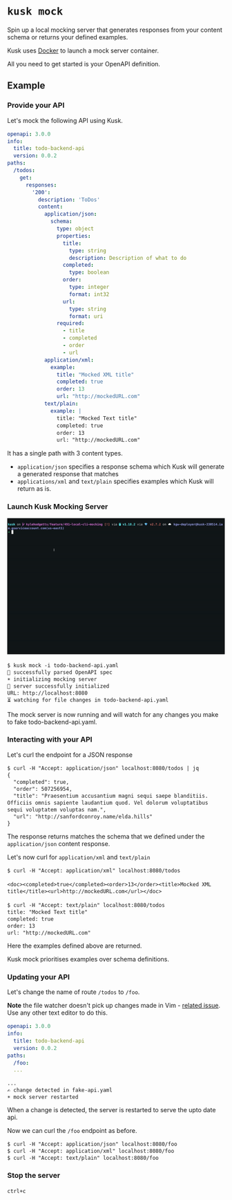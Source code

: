 # `kusk mock`

Spin up a local mocking server that generates responses from your content schema or returns your defined examples.

Kusk uses [Docker](https://docs.docker.com/get-docker/) to launch a mock server container.

All you need to get started is your OpenAPI definition.

## Example
### Provide your API
Let's mock the following API using Kusk.

```yaml
openapi: 3.0.0
info:
  title: todo-backend-api
  version: 0.0.2
paths:
  /todos:
    get:
      responses:
        '200':
          description: 'ToDos'
          content:
            application/json:
              schema:
                type: object
                properties:
                  title:
                    type: string
                    description: Description of what to do
                  completed:
                    type: boolean
                  order:
                    type: integer
                    format: int32
                  url:
                    type: string
                    format: uri
                required:
                  - title
                  - completed
                  - order
                  - url
            application/xml:
              example:
                title: "Mocked XML title"
                completed: true
                order: 13
                url: "http://mockedURL.com"
            text/plain:
              example: |
                title: "Mocked Text title"
                completed: true
                order: 13
                url: "http://mockedURL.com"
```

It has a single path with 3 content types.
- `application/json` specifies a response schema which Kusk will generate a generated response that matches
- `applications/xml` and `text/plain` specifies examples which Kusk will return as is.

### Launch Kusk Mocking Server
![kusk mocking example](./img/kusk-mock.gif)

```shell
$ kusk mock -i todo-backend-api.yaml
🎉 successfully parsed OpenAPI spec
☀️ initializing mocking server
🎉 server successfully initialized
URL: http://localhost:8080
⏳ watching for file changes in todo-backend-api.yaml 
```

The mock server is now running and will watch for any changes you make to fake todo-backend-api.yaml.

### Interacting with your API
Let's curl the endpoint for a JSON response

```shell
$ curl -H "Accept: application/json" localhost:8080/todos | jq
{
  "completed": true,
  "order": 507256954,
  "title": "Praesentium accusantium magni sequi saepe blanditiis. Officiis omnis sapiente laudantium quod. Vel dolorum voluptatibus sequi voluptatem voluptas nam.",
  "url": "http://sanfordconroy.name/elda.hills"
}
```

The response returns matches the schema that we defined under the `application/json` content response.

Let's now curl for `application/xml` and `text/plain`

```shell
$ curl -H "Accept: application/xml" localhost:8080/todos

<doc><completed>true</completed><order>13</order><title>Mocked XML title</title><url>http://mockedURL.com</url></doc>

$ curl -H "Accept: text/plain" localhost:8080/todos
title: "Mocked Text title"
completed: true
order: 13
url: "http://mockedURL.com"
```

Here the examples defined above are returned.

Kusk mock prioritises examples over schema definitions.

### Updating your API
Let's change the name of route `/todos` to `/foo`.

**Note** the file watcher doesn't pick up changes made in Vim - [related issue](https://github.com/fsnotify/fsnotify/issues/17). Use any other text editor to do this.

```yaml
openapi: 3.0.0
info:
  title: todo-backend-api
  version: 0.0.2
paths:
  /foo:
  ...
```

```shell
...
✍️ change detected in fake-api.yaml
☀️ mock server restarted
```

When a change is detected, the server is restarted to serve the upto date api.

Now we can curl the `/foo` endpoint as before.

```
$ curl -H "Accept: application/json" localhost:8080/foo
$ curl -H "Accept: application/xml" localhost:8080/foo
$ curl -H "Accept: text/plain" localhost:8080/foo
```

### Stop the server
`ctrl+c`
